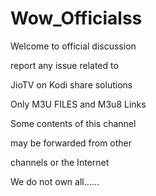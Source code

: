 # Wow_Officialss

Welcome to official discussion 

report any issue related to 

JioTV on Kodi share solutions

Only M3U FILES and M3u8 Links

Some contents of this channel 

may be forwarded from other 

channels or the Internet
 
We do not own all......
